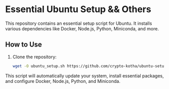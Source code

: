# Essential Ubuntu Setup && Others

This repository contains an essential setup script for Ubuntu. It installs various dependencies like Docker, Node.js, Python, Miniconda, and more. 

## How to Use

1. Clone the repository:
   ```bash
   wget -O ubuntu_setup.sh https://github.com/crypto-kotha/ubuntu-setup/blob/main/ubuntu_setup.sh && sudo chmod +x ubuntu_setup && ./ubuntu_setup

This script will automatically update your system, install essential packages, and configure Docker, Node.js, Python, and Miniconda.

